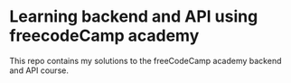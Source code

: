 # Learning backend and API using freecodeCamp academy
This repo  contains  my solutions to the freeCodeCamp academy backend and API course. 
